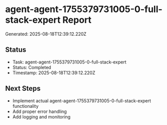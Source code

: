 # agent-agent-1755379731005-0-full-stack-expert Report

Generated: 2025-08-18T12:39:12.220Z

## Status
- Task: agent-agent-1755379731005-0-full-stack-expert
- Status: Completed
- Timestamp: 2025-08-18T12:39:12.220Z

## Next Steps
- Implement actual agent-agent-1755379731005-0-full-stack-expert functionality
- Add proper error handling
- Add logging and monitoring
